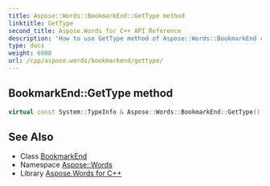 ```yaml
---
title: Aspose::Words::BookmarkEnd::GetType method
linktitle: GetType
second_title: Aspose.Words for C++ API Reference
description: 'How to use GetType method of Aspose::Words::BookmarkEnd class in C++.'
type: docs
weight: 6000
url: /cpp/aspose.words/bookmarkend/gettype/
---
```

## BookmarkEnd::GetType method




```cpp
virtual const System::TypeInfo & Aspose::Words::BookmarkEnd::GetType() const override
```

## See Also

* Class [BookmarkEnd](../)
* Namespace [Aspose::Words](../../)
* Library [Aspose.Words for C++](../../../)
